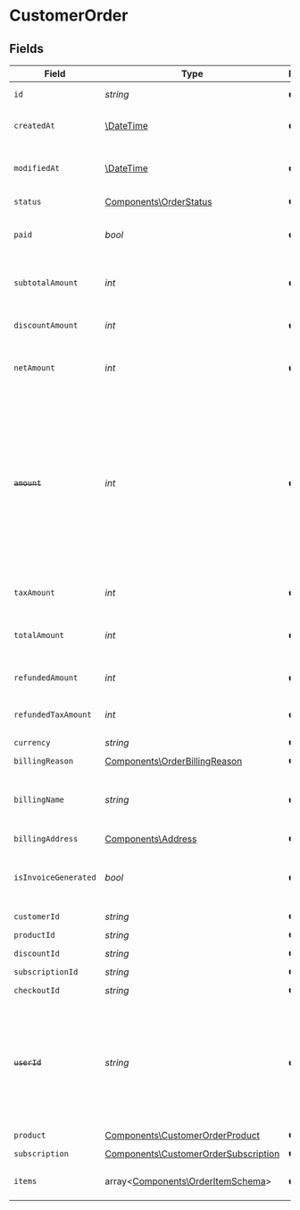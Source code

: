 # CustomerOrder


## Fields

| Field                                                                                                                                                                       | Type                                                                                                                                                                        | Required                                                                                                                                                                    | Description                                                                                                                                                                 | Example                                                                                                                                                                     |
| --------------------------------------------------------------------------------------------------------------------------------------------------------------------------- | --------------------------------------------------------------------------------------------------------------------------------------------------------------------------- | --------------------------------------------------------------------------------------------------------------------------------------------------------------------------- | --------------------------------------------------------------------------------------------------------------------------------------------------------------------------- | --------------------------------------------------------------------------------------------------------------------------------------------------------------------------- |
| `id`                                                                                                                                                                        | *string*                                                                                                                                                                    | :heavy_check_mark:                                                                                                                                                          | The ID of the object.                                                                                                                                                       |                                                                                                                                                                             |
| `createdAt`                                                                                                                                                                 | [\DateTime](https://www.php.net/manual/en/class.datetime.php)                                                                                                               | :heavy_check_mark:                                                                                                                                                          | Creation timestamp of the object.                                                                                                                                           |                                                                                                                                                                             |
| `modifiedAt`                                                                                                                                                                | [\DateTime](https://www.php.net/manual/en/class.datetime.php)                                                                                                               | :heavy_check_mark:                                                                                                                                                          | Last modification timestamp of the object.                                                                                                                                  |                                                                                                                                                                             |
| `status`                                                                                                                                                                    | [Components\OrderStatus](../../Models/Components/OrderStatus.md)                                                                                                            | :heavy_check_mark:                                                                                                                                                          | N/A                                                                                                                                                                         |                                                                                                                                                                             |
| `paid`                                                                                                                                                                      | *bool*                                                                                                                                                                      | :heavy_check_mark:                                                                                                                                                          | Whether the order has been paid for.                                                                                                                                        | true                                                                                                                                                                        |
| `subtotalAmount`                                                                                                                                                            | *int*                                                                                                                                                                       | :heavy_check_mark:                                                                                                                                                          | Amount in cents, before discounts and taxes.                                                                                                                                |                                                                                                                                                                             |
| `discountAmount`                                                                                                                                                            | *int*                                                                                                                                                                       | :heavy_check_mark:                                                                                                                                                          | Discount amount in cents.                                                                                                                                                   |                                                                                                                                                                             |
| `netAmount`                                                                                                                                                                 | *int*                                                                                                                                                                       | :heavy_check_mark:                                                                                                                                                          | Amount in cents, after discounts but before taxes.                                                                                                                          |                                                                                                                                                                             |
| ~~`amount`~~                                                                                                                                                                | *int*                                                                                                                                                                       | :heavy_check_mark:                                                                                                                                                          | : warning: ** DEPRECATED **: This will be removed in a future release, please migrate away from it as soon as possible.<br/><br/>Amount in cents, after discounts but before taxes. |                                                                                                                                                                             |
| `taxAmount`                                                                                                                                                                 | *int*                                                                                                                                                                       | :heavy_check_mark:                                                                                                                                                          | Sales tax amount in cents.                                                                                                                                                  |                                                                                                                                                                             |
| `totalAmount`                                                                                                                                                               | *int*                                                                                                                                                                       | :heavy_check_mark:                                                                                                                                                          | Amount in cents, after discounts and taxes.                                                                                                                                 |                                                                                                                                                                             |
| `refundedAmount`                                                                                                                                                            | *int*                                                                                                                                                                       | :heavy_check_mark:                                                                                                                                                          | Amount refunded in cents.                                                                                                                                                   |                                                                                                                                                                             |
| `refundedTaxAmount`                                                                                                                                                         | *int*                                                                                                                                                                       | :heavy_check_mark:                                                                                                                                                          | Sales tax refunded in cents.                                                                                                                                                |                                                                                                                                                                             |
| `currency`                                                                                                                                                                  | *string*                                                                                                                                                                    | :heavy_check_mark:                                                                                                                                                          | N/A                                                                                                                                                                         |                                                                                                                                                                             |
| `billingReason`                                                                                                                                                             | [Components\OrderBillingReason](../../Models/Components/OrderBillingReason.md)                                                                                              | :heavy_check_mark:                                                                                                                                                          | N/A                                                                                                                                                                         |                                                                                                                                                                             |
| `billingName`                                                                                                                                                               | *string*                                                                                                                                                                    | :heavy_check_mark:                                                                                                                                                          | The name of the customer that should appear on the invoice.                                                                                                                 |                                                                                                                                                                             |
| `billingAddress`                                                                                                                                                            | [Components\Address](../../Models/Components/Address.md)                                                                                                                    | :heavy_check_mark:                                                                                                                                                          | N/A                                                                                                                                                                         |                                                                                                                                                                             |
| `isInvoiceGenerated`                                                                                                                                                        | *bool*                                                                                                                                                                      | :heavy_check_mark:                                                                                                                                                          | Whether an invoice has been generated for this order.                                                                                                                       |                                                                                                                                                                             |
| `customerId`                                                                                                                                                                | *string*                                                                                                                                                                    | :heavy_check_mark:                                                                                                                                                          | N/A                                                                                                                                                                         |                                                                                                                                                                             |
| `productId`                                                                                                                                                                 | *string*                                                                                                                                                                    | :heavy_check_mark:                                                                                                                                                          | N/A                                                                                                                                                                         |                                                                                                                                                                             |
| `discountId`                                                                                                                                                                | *string*                                                                                                                                                                    | :heavy_check_mark:                                                                                                                                                          | N/A                                                                                                                                                                         |                                                                                                                                                                             |
| `subscriptionId`                                                                                                                                                            | *string*                                                                                                                                                                    | :heavy_check_mark:                                                                                                                                                          | N/A                                                                                                                                                                         |                                                                                                                                                                             |
| `checkoutId`                                                                                                                                                                | *string*                                                                                                                                                                    | :heavy_check_mark:                                                                                                                                                          | N/A                                                                                                                                                                         |                                                                                                                                                                             |
| ~~`userId`~~                                                                                                                                                                | *string*                                                                                                                                                                    | :heavy_check_mark:                                                                                                                                                          | : warning: ** DEPRECATED **: This will be removed in a future release, please migrate away from it as soon as possible.                                                     |                                                                                                                                                                             |
| `product`                                                                                                                                                                   | [Components\CustomerOrderProduct](../../Models/Components/CustomerOrderProduct.md)                                                                                          | :heavy_check_mark:                                                                                                                                                          | N/A                                                                                                                                                                         |                                                                                                                                                                             |
| `subscription`                                                                                                                                                              | [Components\CustomerOrderSubscription](../../Models/Components/CustomerOrderSubscription.md)                                                                                | :heavy_check_mark:                                                                                                                                                          | N/A                                                                                                                                                                         |                                                                                                                                                                             |
| `items`                                                                                                                                                                     | array<[Components\OrderItemSchema](../../Models/Components/OrderItemSchema.md)>                                                                                             | :heavy_check_mark:                                                                                                                                                          | Line items composing the order.                                                                                                                                             |                                                                                                                                                                             |